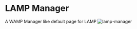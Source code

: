 # LAMP Manager
A WAMP Manager like default page for LAMP
![lamp-manager](https://cloud.githubusercontent.com/assets/5356876/19459252/2e008eea-94ef-11e6-9548-fb4110e7e418.png)
